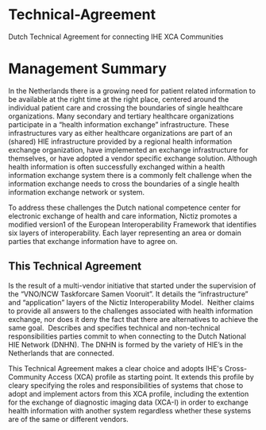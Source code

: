 # Technical-Agreement
Dutch Technical Agreement for connecting IHE XCA Communities

# Management Summary

In the Netherlands there is a growing need for patient related information to be available at the right time at the right place, centered around the individual patient care and crossing the boundaries of single healthcare organizations. Many secondary and tertiary healthcare organizations participate in a “health information exchange” infrastructure. These infrastructures vary as either healthcare organizations are part of an (shared) HIE infrastructure provided by a regional health information exchange organization, have implemented an exchange infrastructure for themselves, or have adopted a vendor specific exchange solution. Although health information is often successfully exchanged within a health information exchange system there is a commonly felt challenge when the information exchange needs to cross the boundaries of a single health information exchange network or system. 

To address these challenges the Dutch national competence center for electronic exchange of health and care information, Nictiz promotes a modified version1 of the European Interoperability Framework that identifies six layers of interoperability. Each layer representing an area or domain parties that exchange information have to agree on.

## This Technical Agreement
Is the result of a multi-vendor initiative that started under the supervision of the “VNO/NCW Taskforcare Samen Vooruit”. It details the “infrastructure” and “application” layers of the Nictiz Interoperability Model. 
Neither claims to provide all answers to the challenges associated with health information exchange, nor does it deny the fact that there are alternatives to achieve the same goal. 
Describes and specifies technical and non-technical responsibilities parties commit to when connecting to the Dutch National HIE Network (DNHN). The DNHN is formed by the variety of HIE’s in the Netherlands that are connected. 

This Technical Agreement makes a clear choice and adopts IHE's Cross-Community Access (XCA) profile as starting point. It extends this profile by cleary specifying the roles and responsibilities of systems that chose to adopt and implement actors from this XCA profile, including the extention for the exchange of diagnostic imaging data (XCA-I) in order to exchange health information with another system regardless whether these systems are of the same or different vendors.
